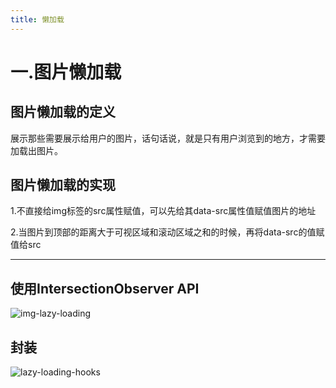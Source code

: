 ```yaml
---
title: 懒加载
---
```

# 一.图片懒加载

## 图片懒加载的定义

展示那些需要展示给用户的图片，话句话说，就是只有用户浏览到的地方，才需要加载出图片。

## 图片懒加载的实现

1.不直接给img标签的src属性赋值，可以先给其data-src属性值赋值图片的地址

2.当图片到顶部的距离大于可视区域和滚动区域之和的时候，再将data-src的值赋值给src

---
## 使用IntersectionObserver API

![img-lazy-loading](https://user-images.githubusercontent.com/106876072/194594813-93c1b99c-75f9-40c0-bd4a-077643c7b52a.png)

## 封装

![lazy-loading-hooks](https://user-images.githubusercontent.com/106876072/194768795-eb92c5b0-2dbf-4891-8d2b-7b9f8fe09542.png)


